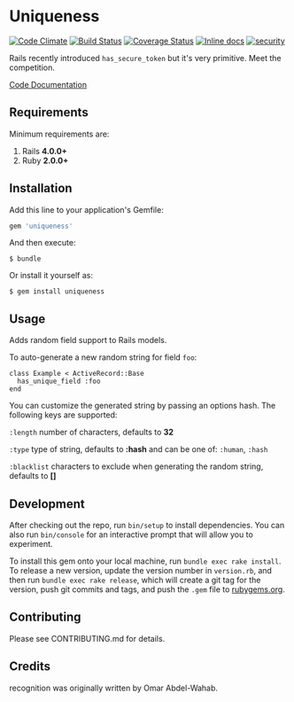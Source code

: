 # Uniqueness

[![Code Climate](https://codeclimate.com/github/owahab/uniqueness/badges/gpa.svg)](https://codeclimate.com/github/owahab/uniqueness)
[![Build Status](https://travis-ci.org/owahab/uniqueness.svg?branch=master)](https://travis-ci.org/owahab/uniqueness)
[![Coverage Status](https://coveralls.io/repos/github/owahab/uniqueness/badge.svg?branch=master)](https://coveralls.io/github/owahab/uniqueness?branch=master)
[![Inline docs](http://inch-ci.org/github/owahab/uniqueness.svg?branch=master)](http://inch-ci.org/github/owahab/uniqueness)
[![security](https://hakiri.io/github/owahab/uniqueness/master.svg)](https://hakiri.io/github/owahab/uniqueness/master)

Rails recently introduced `has_secure_token` but it's very primitive.
Meet the competition.

[Code Documentation](http://www.rubydoc.info/github/owahab/uniqueness)

## Requirements

Minimum requirements are:

1. Rails __4.0.0+__
2. Ruby __2.0.0+__

## Installation

Add this line to your application's Gemfile:

```ruby
gem 'uniqueness'
```

And then execute:

    $ bundle

Or install it yourself as:

    $ gem install uniqueness

## Usage

Adds random field support to Rails models.

To auto-generate a new random string for field `foo`:

    class Example < ActiveRecord::Base
      has_unique_field :foo
    end

You can customize the generated string by
passing an options hash. The following keys are supported:

`:length` number of characters, defaults to __32__

`:type` type of string, defaults to __:hash__ and can be one of: `:human`, `:hash`

`:blacklist` characters to exclude when generating the random string, defaults to __[]__

## Development

After checking out the repo, run `bin/setup` to install dependencies. You can also run `bin/console` for an interactive prompt that will allow you to experiment.

To install this gem onto your local machine, run `bundle exec rake install`. To release a new version, update the version number in `version.rb`, and then run `bundle exec rake release`, which will create a git tag for the version, push git commits and tags, and push the `.gem` file to [rubygems.org](https://rubygems.org).

## Contributing

Please see CONTRIBUTING.md for details.

## Credits
recognition was originally written by Omar Abdel-Wahab.
